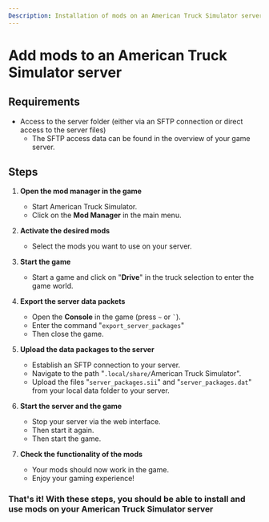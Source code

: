 ```yaml
---
Description: Installation of mods on an American Truck Simulator server
---
```


# Add mods to an American Truck Simulator server

## Requirements

- Access to the server folder (either via an SFTP connection or direct access to the server files)
    - The SFTP access data can be found in the overview of your game server.

## Steps

1. <b>Open the mod manager in the game</b>
    - Start American Truck Simulator.
    - Click on the **Mod Manager** in the main menu.

2. <b>Activate the desired mods</b>
    - Select the mods you want to use on your server.

3. <b>Start the game</b>
    - Start a game and click on "**Drive**" in the truck selection to enter the game world.

4. <b>Export the server data packets</b>
    - Open the **Console** in the game (press `~` or ``` ` ```).
    - Enter the command "`export_server_packages`"
    - Then close the game.

5. <b>Upload the data packages to the server</b>
    - Establish an SFTP connection to your server.
    - Navigate to the path "`.local/share/`American Truck Simulator".
    - Upload the files "`server_packages.sii`" and "`server_packages.dat`" from your local data folder to your server.

6. <b>Start the server and the game</b>
    - Stop your server via the web interface.
    - Then start it again.
    - Then start the game.

7. <b>Check the functionality of the mods</b>
    - Your mods should now work in the game.
    - Enjoy your gaming experience!

### That's it! With these steps, you should be able to install and use mods on your American Truck Simulator server
